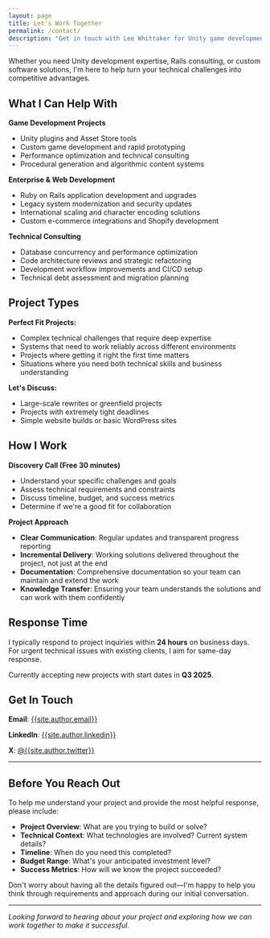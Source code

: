 ```yaml
---
layout: page
title: Let's Work Together
permalink: /contact/
description: "Get in touch with Lee Whittaker for Unity game development, Rails consulting, and custom software solutions."
---
```


Whether you need Unity development expertise, Rails consulting, or custom software solutions, I'm here to help turn your technical challenges into competitive advantages.

## What I Can Help With

**Game Development Projects**
- Unity plugins and Asset Store tools
- Custom game development and rapid prototyping
- Performance optimization and technical consulting
- Procedural generation and algorithmic content systems

**Enterprise & Web Development**
- Ruby on Rails application development and upgrades
- Legacy system modernization and security updates
- International scaling and character encoding solutions
- Custom e-commerce integrations and Shopify development

**Technical Consulting**
- Database concurrency and performance optimization
- Code architecture reviews and strategic refactoring
- Development workflow improvements and CI/CD setup
- Technical debt assessment and migration planning

## Project Types

**Perfect Fit Projects:**
- Complex technical challenges that require deep expertise
- Systems that need to work reliably across different environments
- Projects where getting it right the first time matters
- Situations where you need both technical skills and business understanding

**Let's Discuss:**
- Large-scale rewrites or greenfield projects
- Projects with extremely tight deadlines
- Simple website builds or basic WordPress sites

## How I Work

**Discovery Call (Free 30 minutes)**
- Understand your specific challenges and goals
- Assess technical requirements and constraints
- Discuss timeline, budget, and success metrics
- Determine if we're a good fit for collaboration

**Project Approach**
- **Clear Communication**: Regular updates and transparent progress reporting
- **Incremental Delivery**: Working solutions delivered throughout the project, not just at the end
- **Documentation**: Comprehensive documentation so your team can maintain and extend the work
- **Knowledge Transfer**: Ensuring your team understands the solutions and can work with them confidently

## Response Time

I typically respond to project inquiries within **24 hours** on business days. For urgent technical issues with existing clients, I aim for same-day response.

Currently accepting new projects with start dates in **Q3 2025**.

## Get In Touch

**Email**: [{{site.author.email}}](mailto:{{site.author.email}})

**LinkedIn**: [{{site.author.linkedin}}](https://linkedin.com/in/{{site.author.linkedin}})

**X**: [@{{site.author.twitter}}](https://x.com/{{site.author.twitter}})

---

## Before You Reach Out

To help me understand your project and provide the most helpful response, please include:

- **Project Overview**: What are you trying to build or solve?
- **Technical Context**: What technologies are involved? Current system details?
- **Timeline**: When do you need this completed?
- **Budget Range**: What's your anticipated investment level?
- **Success Metrics**: How will we know the project succeeded?

Don't worry about having all the details figured out—I'm happy to help you think through requirements and approach during our initial conversation.

---

*Looking forward to hearing about your project and exploring how we can work together to make it successful.*